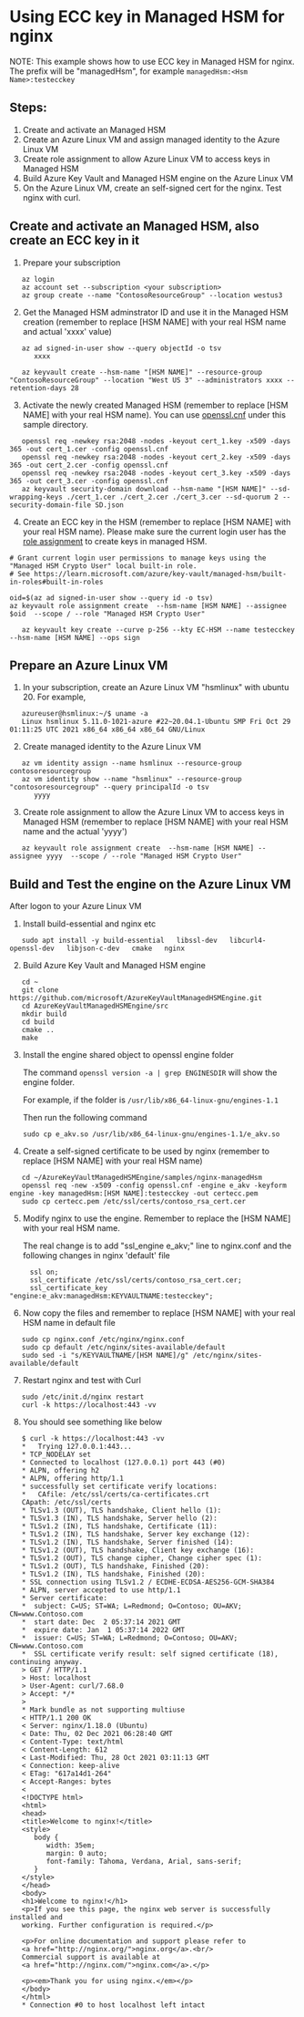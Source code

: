 # Using ECC key in Managed HSM for nginx

NOTE: This example shows how to use ECC key in Managed HSM for nginx. The prefix will be "managedHsm", for example
   `managedHsm:<Hsm Name>:testecckey`

## Steps:
1. Create and activate an Managed HSM
2. Create an Azure Linux VM and assign managed identity to the Azure Linux VM
3. Create role assignment to allow Azure Linux VM to access keys in Managed HSM
4. Build Azure Key Vault and Managed HSM engine on the Azure Linux VM
5. On the Azure Linux VM, create an self-signed cert for the nginx. Test nginx with curl.


## Create and activate an Managed HSM, also create an ECC key in it
1. Prepare your subscription
```
   az login
   az account set --subscription <your subscription>
   az group create --name "ContosoResourceGroup" --location westus3
```

2. Get the Managed HSM adminstrator ID and use it in the Managed HSM creation (remember to replace [HSM NAME] with your real HSM name and actual 'xxxx' value)
```
   az ad signed-in-user show --query objectId -o tsv
      xxxx

   az keyvault create --hsm-name "[HSM NAME]" --resource-group "ContosoResourceGroup" --location "West US 3" --administrators xxxx --retention-days 28
```

3. Activate the newly created Managed HSM (remember to replace [HSM NAME] with your real HSM name). You can use [openssl.cnf](https://github.com/microsoft/AzureKeyVaultManagedHSMEngine/blob/main/samples/nginx-managedHsm/openssl.cnf) under this sample directory.
```
   openssl req -newkey rsa:2048 -nodes -keyout cert_1.key -x509 -days 365 -out cert_1.cer -config openssl.cnf
   openssl req -newkey rsa:2048 -nodes -keyout cert_2.key -x509 -days 365 -out cert_2.cer -config openssl.cnf
   openssl req -newkey rsa:2048 -nodes -keyout cert_3.key -x509 -days 365 -out cert_3.cer -config openssl.cnf
   az keyvault security-domain download --hsm-name "[HSM NAME]" --sd-wrapping-keys ./cert_1.cer ./cert_2.cer ./cert_3.cer --sd-quorum 2 --security-domain-file SD.json
```

4. Create an ECC key in the HSM (remember to replace [HSM NAME] with your real HSM name). Please make sure the current login user has the [role assignment](https://learn.microsoft.com/azure/key-vault/managed-hsm/built-in-roles#built-in-roles) to create keys in managed HSM.

```
# Grant current login user permissions to manage keys using the "Managed HSM Crypto User" local built-in role.
# See https://learn.microsoft.com/azure/key-vault/managed-hsm/built-in-roles#built-in-roles

oid=$(az ad signed-in-user show --query id -o tsv)
az keyvault role assignment create  --hsm-name [HSM NAME] --assignee $oid  --scope / --role "Managed HSM Crypto User"
```

```
   az keyvault key create --curve p-256 --kty EC-HSM --name testecckey --hsm-name [HSM NAME] --ops sign
```

## Prepare an Azure Linux VM
1. In your subscription, create an Azure Linux VM "hsmlinux" with ubuntu 20. For example, 
```
   azureuser@hsmlinux:~/$ uname -a
   Linux hsmlinux 5.11.0-1021-azure #22~20.04.1-Ubuntu SMP Fri Oct 29 01:11:25 UTC 2021 x86_64 x86_64 x86_64 GNU/Linux
```

2. Create managed identity to the Azure Linux VM
```
   az vm identity assign --name hsmlinux --resource-group contosoresourcegroup
   az vm identity show --name "hsmlinux" --resource-group "contosoresourcegroup" --query principalId -o tsv
      yyyy
```   

3. Create role assignment to allow the Azure Linux VM to access keys in Managed HSM (remember to replace [HSM NAME] with your real HSM name and the actual 'yyyy')
```
   az keyvault role assignment create  --hsm-name [HSM NAME] --assignee yyyy  --scope / --role "Managed HSM Crypto User"
```

## Build and Test the engine on the Azure Linux VM 
After logon to your Azure Linux VM

1. Install build-essential and nginx etc
```
   sudo apt install -y build-essential   libssl-dev   libcurl4-openssl-dev   libjson-c-dev   cmake   nginx
```   

2. Build Azure Key Vault and Managed HSM engine
```
   cd ~
   git clone https://github.com/microsoft/AzureKeyVaultManagedHSMEngine.git
   cd AzureKeyVaultManagedHSMEngine/src
   mkdir build
   cd build
   cmake ..
   make
```

3. Install the engine shared object to openssl engine folder

   The command `openssl version -a | grep ENGINESDIR` will show the engine folder. 

   For example, if the folder is `/usr/lib/x86_64-linux-gnu/engines-1.1`  
   
   Then run the following command  
   
    `sudo cp e_akv.so /usr/lib/x86_64-linux-gnu/engines-1.1/e_akv.so`

4. Create a self-signed certificate to be used by nginx (remember to replace [HSM NAME] with your real HSM name)
```
   cd ~/AzureKeyVaultManagedHSMEngine/samples/nginx-managedHsm
   openssl req -new -x509 -config openssl.cnf -engine e_akv -keyform engine -key managedHsm:[HSM NAME]:testecckey -out certecc.pem
   sudo cp certecc.pem /etc/ssl/certs/contoso_rsa_cert.cer
```

5. Modify nginx to use the engine. Remember to replace the [HSM NAME] with your real HSM name.

   The real change is to add "ssl_engine e_akv;" line to nginx.conf and the following changes in nginx 'default' file
```
     ssl on;
     ssl_certificate /etc/ssl/certs/contoso_rsa_cert.cer;
     ssl_certificate_key "engine:e_akv:managedHsm:KEYVAULTNAME:testecckey";
```

6. Now copy the files and remember to replace [HSM NAME] with your real HSM name in default file
```
   sudo cp nginx.conf /etc/nginx/nginx.conf
   sudo cp default /etc/nginx/sites-available/default 
   sudo sed -i "s/KEYVAULTNAME/[HSM NAME]/g" /etc/nginx/sites-available/default
```

7. Restart nginx and test with Curl
```
   sudo /etc/init.d/nginx restart
   curl -k https://localhost:443 -vv
```

8. You should see something like below
```
   $ curl -k https://localhost:443 -vv
   *   Trying 127.0.0.1:443...
   * TCP_NODELAY set
   * Connected to localhost (127.0.0.1) port 443 (#0)
   * ALPN, offering h2
   * ALPN, offering http/1.1
   * successfully set certificate verify locations:
   *   CAfile: /etc/ssl/certs/ca-certificates.crt
   CApath: /etc/ssl/certs
   * TLSv1.3 (OUT), TLS handshake, Client hello (1):
   * TLSv1.3 (IN), TLS handshake, Server hello (2):
   * TLSv1.2 (IN), TLS handshake, Certificate (11):
   * TLSv1.2 (IN), TLS handshake, Server key exchange (12):
   * TLSv1.2 (IN), TLS handshake, Server finished (14):
   * TLSv1.2 (OUT), TLS handshake, Client key exchange (16):
   * TLSv1.2 (OUT), TLS change cipher, Change cipher spec (1):
   * TLSv1.2 (OUT), TLS handshake, Finished (20):
   * TLSv1.2 (IN), TLS handshake, Finished (20):
   * SSL connection using TLSv1.2 / ECDHE-ECDSA-AES256-GCM-SHA384
   * ALPN, server accepted to use http/1.1
   * Server certificate:
   *  subject: C=US; ST=WA; L=Redmond; O=Contoso; OU=AKV; CN=www.Contoso.com
   *  start date: Dec  2 05:37:14 2021 GMT
   *  expire date: Jan  1 05:37:14 2022 GMT
   *  issuer: C=US; ST=WA; L=Redmond; O=Contoso; OU=AKV; CN=www.Contoso.com
   *  SSL certificate verify result: self signed certificate (18), continuing anyway.
   > GET / HTTP/1.1
   > Host: localhost
   > User-Agent: curl/7.68.0
   > Accept: */*
   >
   * Mark bundle as not supporting multiuse
   < HTTP/1.1 200 OK
   < Server: nginx/1.18.0 (Ubuntu)
   < Date: Thu, 02 Dec 2021 06:28:40 GMT
   < Content-Type: text/html
   < Content-Length: 612
   < Last-Modified: Thu, 28 Oct 2021 03:11:13 GMT
   < Connection: keep-alive
   < ETag: "617a14d1-264"
   < Accept-Ranges: bytes
   <
   <!DOCTYPE html>
   <html>
   <head>
   <title>Welcome to nginx!</title>
   <style>
      body {
         width: 35em;
         margin: 0 auto;
         font-family: Tahoma, Verdana, Arial, sans-serif;
      }
   </style>
   </head>
   <body>
   <h1>Welcome to nginx!</h1>
   <p>If you see this page, the nginx web server is successfully installed and
   working. Further configuration is required.</p>

   <p>For online documentation and support please refer to
   <a href="http://nginx.org/">nginx.org</a>.<br/>
   Commercial support is available at
   <a href="http://nginx.com/">nginx.com</a>.</p>

   <p><em>Thank you for using nginx.</em></p>
   </body>
   </html>
   * Connection #0 to host localhost left intact
```
